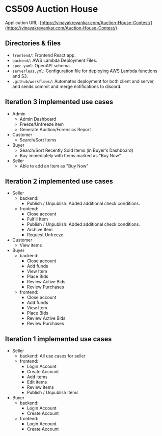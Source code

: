 # CS509 Auction House

Application URL: [https://vinayakrevankar.com/Auction-House-Contest/](https://vinayakrevankar.com/Auction-House-Contest/)

## Directories & files

- `frontend/`: Frontend React app.
- `backend/`: AWS Lambda Deployment Files.
- `spec.yaml`: OpenAPI schema.
- `serverless.yml`: Configuration file for deploying AWS Lambda functions and S3.
- `.github/workflows/`: Automates deployment for both client and server, and sends commit and merge notifications to discord.

## Iteration 3 implemented use cases

- Admin
  - Admin Dashboard
  - Freeze/Unfreeze Item
  - Generate Auction/Forensics Report
- Customer
  - Search/Sort Items
- Buyer
  - Search/Sort Recently Sold Items (in Buyer's Dashboard)
  - Buy immediately with Items marked as "Buy Now"
- Seller
  - Able to add an Item as "Buy Now"

## Iteration 2 implemented use cases

- Seller
  - backend:
    - Publish / Unpublish: Added additional check conditions.
  - frontend:
    - Close account
    - Fulfill Item
    - Publish / Unpublish: Added additional check conditions.
    - Archive Item
    - Request Unfreeze
- Customer
  - View items
- Buyer
  - backend:
    - Close account
    - Add funds
    - View Item
    - Place Bids
    - Review Active Bids
    - Review Purchases
  - frontend:
    - Close account
    - Add funds
    - View Item
    - Place Bids
    - Review Active Bids
    - Review Purchases

## Iteration 1 implemented use cases

- Seller
  - backend: All use cases for seller
  - frontend:
    - Login Account
    - Create Account
    - Add items
    - Edit items
    - Review items
    - Publish / Unpublish items
- Buyer
  - backend:
    - Login Account
    - Create Account
  - frontend:
    - Login Account
    - Create Account
